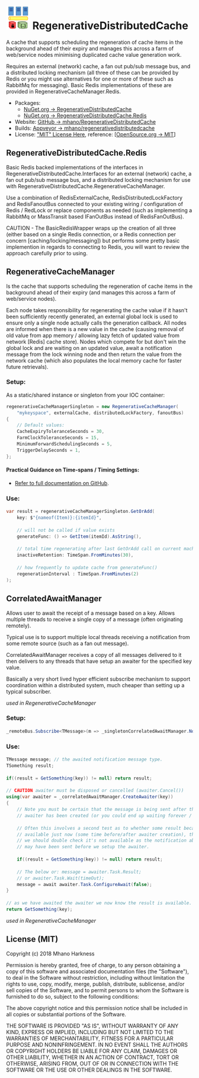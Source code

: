 # ![RegenerativeDistributedCache Icon](https://raw.githubusercontent.com/mhano/RegenerativeDistributedCache/master/docs/Icon.png) RegenerativeDistributedCache

A cache that supports scheduling the regeneration of cache items in the background ahead of their expiry and manages this across a farm of web/service nodes minimising duplicated cache value generation work.

Requires an external (network) cache, a fan out pub/sub message bus, and a distributed locking mechanism (all three of these can be provided by Redis or you might use alternatives for one or more of these such as RabbitMq for messaging). Basic Redis implementations of these are provided in RegenerativeCacheManager.Redis.

* Packages:
  * [NuGet.org -> RegenerativeDistributedCache](https://www.nuget.org/packages/RegenerativeDistributedCache/)
  * [NuGet.org -> RegenerativeDistributedCache.Redis](https://www.nuget.org/packages/RegenerativeDistributedCache.Redis/)
* Website: [GitHub -> mhano/RegenerativeDistributedCache](https://github.com/mhano/RegenerativeDistributedCache)
* Builds: [Appveyor -> mhano/regenerativedistributedcache](https://ci.appveyor.com/project/mhano/regenerativedistributedcache)
* License: ["MIT" License Here](https://raw.githubusercontent.com/mhano/RegenerativeDistributedCache/master/LICENSE), reference: [[OpenSource.org -> MIT](https://opensource.org/licenses/mit)]

## RegenerativeDistributedCache.Redis

Basic Redis backed implementations of the interfaces in RegenerativeDistributedCache.Interfaces for an external (network) cache, a fan out pub/sub message bus, and a distributed locking mechanism for use with RegenerativeDistributedCache.RegenerativeCacheManager.

Use a combination of RedisExternalCache, RedisDistributedLockFactory and RedisFanoutBus connected to your existing wiring / configuration of Redis / RedLock or replace components as needed (such as implementing a RabbitMq or MassTransit based IFanOutBus instead of RedisFanOutBus).

CAUTION - The BasicRedisWrapper wraps up the creation of all three (either based on a single Redis connection, or a Redis connection per concern [caching/locking/messaging]) but performs some pretty basic implemention in regards to connecting to Redis, you will want to review the approach carefully prior to using.

## RegenerativeCacheManager

Is the cache that supports scheduling the regeneration of cache items in the background ahead of their expiry (and manages this across a farm of web/service nodes).

Each node takes responsibility for regenerating the cache value if it hasn't been sufficiently recently generated, an external global lock is used to ensure only a single node actually calls the generation callback. All nodes are informed when there is a new value in the cache (causing removal of old value from app memory / allowing lazy fetch of updated value from network [Redis] cache store). Nodes which compete for but don't win the global lock and are waiting on an updated value, await a notification message from the lock winning node and then return the value from the network cache (which also populates the local memory cache for faster future retrievals).

### Setup:

As a static/shared instance or singleton from your IOC container:

```C#
regenerativeCacheManagerSingleton = new RegenerativeCacheManager(
	"mykeyspace", externalCache, distributedLockFactory, fanoutBus)
{
    // Default values:
    CacheExpiryToleranceSeconds = 30, 
    FarmClockToleranceSeconds = 15,
    MinimumForwardSchedulingSeconds = 5,
    TriggerDelaySeconds = 1,
};
```

#### Practical Guidance on Time-spans / Timing Settings:
* [Refer to full documentation on GitHub](https://github.com/mhano/RegenerativeDistributedCache).

### Use:

```C#
var result = regenerativeCacheManagerSingleton.GetOrAdd(
    key: $"{nameof(Item)}:{itemId}", 

    // will not be called if value exists
    generateFunc: () => GetItem(itemId).AsString(),

    // total time regenerating after last GetOrAdd call on current machine
    inactiveRetention: TimeSpan.FromMinutes(30),

    // how frequently to update cache from generateFunc()
    regenerationInterval : TimeSpan.FromMinutes(2)
);
```
## CorrelatedAwaitManager

Allows user to await the receipt of a message based on a key. Allows multiple threads to receive a single copy of a message (often originating remotely).

Typical use is to support multiple local threads receiving a notification from some remote source (such as a fan out message).

CorrelatedAwaitManager receives a copy of all messages delivered to it then delivers to any threads that have setup an awaiter for the specified key value.

Basically a very short lived hyper efficient subscribe mechanism to support coordination within a distributed system, much cheaper than setting up a typical subscriber.

*used in RegenerativeCacheManager*

### Setup:

```C#
_remoteBus.Subscribe<TMessage>(m => _singletonCorrelatedAwaitManager.NotifyAwaiters(m));
```

### Use:

```C#
TMessage message; // the awaited notification message type.
TSomething result;

if((result = GetSomething(key)) != null) return result;

// CAUTION awaiter must be disposed or cancelled (awaiter.Cancel())
using(var awaiter = _correlatedAwaitManager.CreateAwaiter(key))
{
	// Note you must be certain that the message is being sent after the
	// awaiter has been created (or you could end up waiting forever / timing out).

	// Often this involves a second test as to whether some result became
	// available just now (some time before/after awaiter creation), therefore
	// we should double check it's not available as the notification about it
	// may have been sent before we setup the awaiter.

	if((result = GetSomething(key)) != null) return result;

	// The below or: message = awaiter.Task.Result;
	// or awaiter.Task.Wait(timeOut);
	message = await awaiter.Task.ConfigureAwait(false);
}

// as we have awaited the awaiter we now know the result is available.
return GetSomething(key);
```

*used in RegenerativeCacheManager*

## License (MIT)

Copyright (c) 2018 Mhano Harkness

Permission is hereby granted, free of charge, to any person obtaining a copy of this software and associated documentation files (the "Software"), to deal in the Software without restriction, including without limitation the rights to use, copy, modify, merge, publish, distribute, sublicense, and/or sell copies of the Software, and to permit persons to whom the Software is furnished to do so, subject to the following conditions:

The above copyright notice and this permission notice shall be included in all copies or substantial portions of the Software.

THE SOFTWARE IS PROVIDED "AS IS", WITHOUT WARRANTY OF ANY KIND, EXPRESS OR IMPLIED, INCLUDING BUT NOT LIMITED TO THE WARRANTIES OF MERCHANTABILITY, FITNESS FOR A PARTICULAR PURPOSE AND NONINFRINGEMENT. IN NO EVENT SHALL THE AUTHORS OR COPYRIGHT HOLDERS BE LIABLE FOR ANY CLAIM, DAMAGES OR OTHER LIABILITY, WHETHER IN AN ACTION OF CONTRACT, TORT OR OTHERWISE, ARISING FROM, OUT OF OR IN CONNECTION WITH THE SOFTWARE OR THE USE OR OTHER DEALINGS IN THE SOFTWARE.
